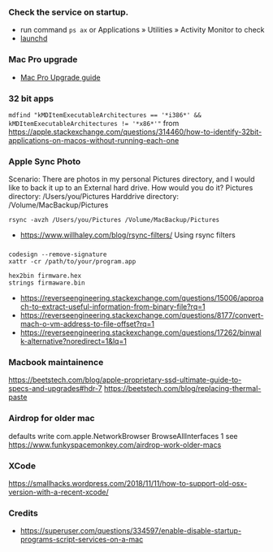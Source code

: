 ### Check the service on startup.
* run command ```ps ax``` or  Applications » Utilities » Activity Monitor to check
* [launchd](https://www.soma-zone.com/LaunchControl/)

### Mac Pro upgrade
* [Mac Pro Upgrade guide](http://blog.greggant.com/posts/2018/05/07/definitive-mac-pro-upgrade-guide.html)


### 32 bit apps
```mdfind "kMDItemExecutableArchitectures == '*i386*' && kMDItemExecutableArchitectures != '*x86*'"```
from https://apple.stackexchange.com/questions/314460/how-to-identify-32bit-applications-on-macos-without-running-each-one

### Apple Sync Photo
Scenario: There are photos in my personal Pictures directory, and I would like to back it up to an External hard drive.  How would you do it? 
Pictures directory: /Users/you/Pictures
Harddrive directory: /Volume/MacBackup/Pictures

```
rsync -avzh /Users/you/Pictures /Volume/MacBackup/Pictures
```

* https://www.willhaley.com/blog/rsync-filters/ Using rsync filters 


###
```
codesign --remove-signature
xattr -cr /path/to/your/program.app

hex2bin firmware.hex
strings firmaware.bin

```
* https://reverseengineering.stackexchange.com/questions/15006/approach-to-extract-useful-information-from-binary-file?rq=1
* https://reverseengineering.stackexchange.com/questions/8177/convert-mach-o-vm-address-to-file-offset?rq=1
* https://reverseengineering.stackexchange.com/questions/17262/binwalk-alternative?noredirect=1&lq=1


### Macbook maintainence
https://beetstech.com/blog/apple-proprietary-ssd-ultimate-guide-to-specs-and-upgrades#hdr-7
https://beetstech.com/blog/replacing-thermal-paste

### Airdrop for older mac
defaults write com.apple.NetworkBrowser BrowseAllInterfaces 1 see https://www.funkyspacemonkey.com/airdrop-work-older-macs


### XCode
https://smallhacks.wordpress.com/2018/11/11/how-to-support-old-osx-version-with-a-recent-xcode/

### Credits
* https://superuser.com/questions/334597/enable-disable-startup-programs-script-services-on-a-mac
